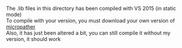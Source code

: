 The .lib files in this directory has been compiled with VS 2015 (in static mode)  
To compile with your version, you must download your own version of [micropather](https://github.com/leethomason/MicroPather)  
Also, it has just been altered a bit, you can still compile it without my version, it should work